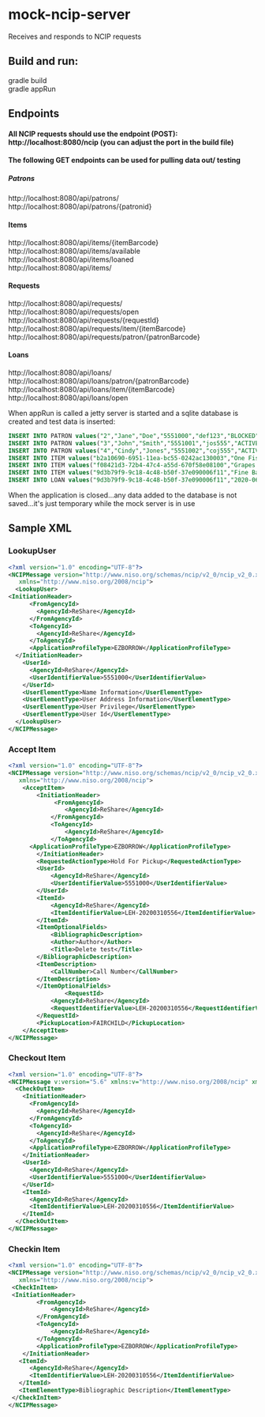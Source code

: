 # mock-ncip-server
Receives and responds to NCIP requests


## Build and run:
gradle build
<br>
gradle appRun


## Endpoints

#### All NCIP requests should use the endpoint (POST): http://localhost:8080/ncip  (you can adjust the port in the build file)

#### The following GET endpoints can be used for pulling data out/ testing
##### Patrons
http://localhost:8080/api/patrons/
<br>
http://localhost:8080/api/patrons/{patronid}

#### Items
http://localhost:8080/api/items/{itemBarcode}
<br>
http://localhost:8080/api/items/available
<br>
http://localhost:8080/api/items/loaned
<br>
http://localhost:8080/api/items/

#### Requests
http://localhost:8080/api/requests/
<br>
http://localhost:8080/api/requests/open
<br>
http://localhost:8080/api/requests/{requestId}
<br>
http://localhost:8080/api/requests/item/{itemBarcode}
<br>
http://localhost:8080/api/requests/patron/{patronBarcode}

#### Loans
http://localhost:8080/api/loans/
<br>
http://localhost:8080/api/loans/patron/{patronBarcode}
<br>
http://localhost:8080/api/loans/item/{itemBarcode}
<br>
http://localhost:8080/api/loans/open

When appRun is called a jetty server is started and a sqlite database is created and test data is inserted:
```sql
INSERT INTO PATRON values("2","Jane","Doe","5551000","def123","BLOCKED","STAFF","LINDERMAN","def123@lehigh.edu","201-555-1212");
INSERT INTO PATRON values("3","John","Smith","5551001","jos555","ACTIVE","GRAD","FAIRCHILD","jos555@lehigh.edu","215-555-1212");
INSERT INTO PATRON values("4","Cindy","Jones","5551002","coj555","ACTIVE","UGRAD","LINDERMAN","coj555@lehigh.edu","610-555-1212");
INSERT INTO ITEM values("b2a10690-6951-11ea-bc55-0242ac130003","One Fish Two Fish","39151000209805","Richard Hesse","AVAILABLE","500.1");
INSERT INTO ITEM values("f08421d3-72b4-47c4-a55d-670f58e08100","Grapes of Wrath","39151000095337","James Ortega","LOANED","500.2");
INSERT INTO ITEM values("9d3b79f9-9c18-4c48-b50f-37e090006f11","Fine Balance","39151004322067","A. Smith","AVAILABLE","500.3");
INSERT INTO LOAN values("9d3b79f9-9c18-4c48-b50f-37e090006f11","2020-06-24T04:00:00Z","39151000095337","5551002","OPEN");
```
When the application is closed...any data added to the database is not saved...it's just temporary while the mock server is in use


## Sample XML

### LookupUser
```xml
<?xml version="1.0" encoding="UTF-8"?>
<NCIPMessage version="http://www.niso.org/schemas/ncip/v2_0/ncip_v2_0.xsd"
   xmlns="http://www.niso.org/2008/ncip">
  <LookupUser>
<InitiationHeader>
      <FromAgencyId>
        <AgencyId>ReShare</AgencyId>
      </FromAgencyId>
      <ToAgencyId>
        <AgencyId>ReShare</AgencyId>
      </ToAgencyId>
      <ApplicationProfileType>EZBORROW</ApplicationProfileType>
  </InitiationHeader> 
    <UserId>
      <AgencyId>ReShare</AgencyId>
      <UserIdentifierValue>5551000</UserIdentifierValue>
    </UserId>
    <UserElementType>Name Information</UserElementType>
    <UserElementType>User Address Information</UserElementType>
    <UserElementType>User Privilege</UserElementType>
    <UserElementType>User Id</UserElementType>
  </LookupUser>
</NCIPMessage>
```

### Accept Item
```xml
<?xml version="1.0" encoding="UTF-8"?>
<NCIPMessage version="http://www.niso.org/schemas/ncip/v2_0/ncip_v2_0.xsd"
   xmlns="http://www.niso.org/2008/ncip">
	<AcceptItem>
		<InitiationHeader>
    		 <FromAgencyId>
        		<AgencyId>ReShare</AgencyId>
    		</FromAgencyId>
    		<ToAgencyId>
        		<AgencyId>ReShare</AgencyId>
    		</ToAgencyId>
      <ApplicationProfileType>EZBORROW</ApplicationProfileType>
    	</InitiationHeader>
		<RequestedActionType>Hold For Pickup</RequestedActionType>
		<UserId>
			<AgencyId>ReShare</AgencyId>
			<UserIdentifierValue>5551000</UserIdentifierValue>
		</UserId>
		<ItemId>
			<AgencyId>ReShare</AgencyId>
			<ItemIdentifierValue>LEH-20200310556</ItemIdentifierValue>
		</ItemId>
		<ItemOptionalFields>
			<BibliographicDescription>
			<Author>Author</Author>
			<Title>Delete test</Title>
		</BibliographicDescription>
		<ItemDescription>
			<CallNumber>Call Number</CallNumber>
		</ItemDescription>
		</ItemOptionalFields>
				<RequestId>
			<AgencyId>ReShare</AgencyId>
			<RequestIdentifierValue>LEH-20200310556</RequestIdentifierValue>
		</RequestId>
		<PickupLocation>FAIRCHILD</PickupLocation>
	</AcceptItem>
</NCIPMessage>
```

### Checkout Item
```xml
<?xml version="1.0" encoding="UTF-8"?>
<NCIPMessage v:version="5.6" xmlns:v="http://www.niso.org/2008/ncip" xmlns="http://www.niso.org/2008/ncip" xmlns:xsi="http://www.w3.org/2001/XMLSchema-instance" xsi:schemaLocation="http://www.niso.org/2008/ncip http://www.niso.org/schemas/ncip/v2_0/ncip_v2_0.xsd ">
  <CheckOutItem>
    <InitiationHeader>
      <FromAgencyId>
        <AgencyId>ReShare</AgencyId>
      </FromAgencyId>
      <ToAgencyId>
        <AgencyId>ReShare</AgencyId>
      </ToAgencyId>
      <ApplicationProfileType>EZBORROW</ApplicationProfileType>
    </InitiationHeader> 
    <UserId>
      <AgencyId>ReShare</AgencyId>
      <UserIdentifierValue>5551000</UserIdentifierValue>
    </UserId>
    <ItemId>
      <AgencyId>ReShare</AgencyId> 
      <ItemIdentifierValue>LEH-20200310556</ItemIdentifierValue>
    </ItemId>
  </CheckOutItem>
</NCIPMessage>
```

### Checkin Item
```xml
<?xml version="1.0" encoding="UTF-8"?>
<NCIPMessage version="http://www.niso.org/schemas/ncip/v2_0/ncip_v2_0.xsd"
   xmlns="http://www.niso.org/2008/ncip">
 <CheckInItem>
 <InitiationHeader>
		<FromAgencyId>
			<AgencyId>ReShare</AgencyId>
		</FromAgencyId>
		<ToAgencyId>
			<AgencyId>ReShare</AgencyId>
		</ToAgencyId>
		<ApplicationProfileType>EZBORROW</ApplicationProfileType>
	</InitiationHeader> 
   <ItemId>
      <AgencyId>ReShare</AgencyId>
	  <ItemIdentifierValue>LEH-20200310556</ItemIdentifierValue>
   </ItemId>
   <ItemElementType>Bibliographic Description</ItemElementType>
 </CheckInItem>
</NCIPMessage>
```




